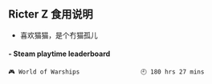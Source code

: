 ## Ricter Z 食用说明
- 喜欢猫猫，是个冇猫孤儿

<!-- steam-box start -->
#### - Steam playtime leaderboard
```text
🎮 World of Warships                 🕘 180 hrs 27 mins
```
<!-- Powered by https://github.com/YouEclipse/steam-box . -->
<!-- steam-box end -->
